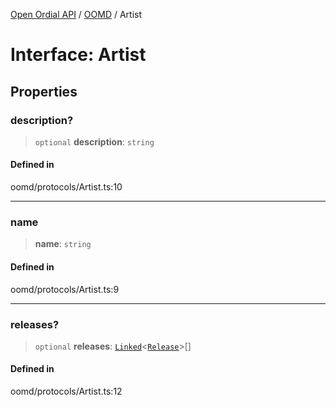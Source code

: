 [Open Ordial API](../../README.md) / [OOMD](../README.md) / Artist

# Interface: Artist

## Properties

### description?

> `optional` **description**: `string`

#### Defined in

oomd/protocols/Artist.ts:10

***

### name

> **name**: `string`

#### Defined in

oomd/protocols/Artist.ts:9

***

### releases?

> `optional` **releases**: [`Linked`](../type-aliases/Linked.md)\<[`Release`](Release.md)\>[]

#### Defined in

oomd/protocols/Artist.ts:12
